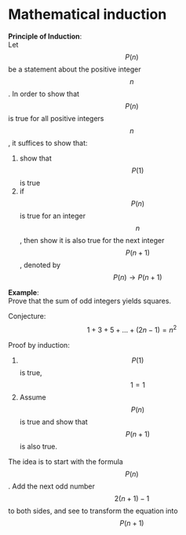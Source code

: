 # Mathematical induction


**Principle of Induction**:    
Let $$P(n)$$ be a statement about the positive integer $$n$$. 
In order to show that $$P(n)$$ is true for all positive integers $$n$$, it suffices to show that:
1. show that $$P(1)$$ is true
2. if $$P(n)$$ is true for an integer $$n$$, then show it is also true for the next integer $$P(n+1)$$, denoted by $$P(n) \to P(n+1)$$


**Example**:    
Prove that the sum of odd integers yields squares.

Conjecture: $$1+3+5+\dots + (2n−1) = n^2$$

Proof by induction:
1. $$P(1)$$ is true, $$1 = 1$$
2. Assume $$P(n)$$ is true and show that $$P(n+1)$$ is also true.    

The idea is to start with the formula $$P(n)$$. Add the next odd number 
$$2(n+1)−1$$ to both sides, and see to transform the equation into $$P(n+1)$$

